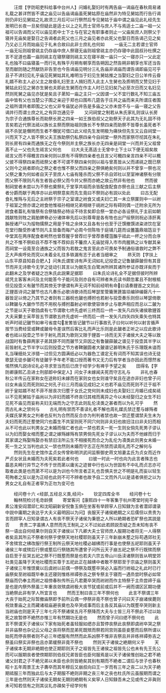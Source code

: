 <!-- { "loadSidebar": true } -->
　　汪煜【字防昭吏科给事中台州人】问婚礼娶妇时有两告庙一谒庙在春秋周易诸礼载之甚详然皆不谓之庙见以告庙谒庙虽死舅姑原在庙然非为特见舅姑而行告行谒则仍非妇见舅姑之礼故须三月后可以行祭然后专见舅姑于庙中谓之庙见此礼经先生发明已长夜一旦矣但疑此是适士以上之礼而士官师与庶人不与焉适士二庙一祖一父祖可以告谒而父可以庙见若中士下士与在官之有职事者则止一父庙矣庶人则祭父于寝并无庙矣是娶日之告谒者此死父也三月之庙见者亦此死父也娶日而告谒己见之矣乃又必三月而始庙见于礼未合故曰此非士庶礼也何如
　　一庙无二主若谓士官师一庙无坛则祖曾祧主仍存庙中庶人祭寝无庙则祖曾祧主亦仍存寝中此固叔孙杜撰之言不足道也葢一庙则祧主在寝祭寝则祧主又在寝半故一庙只一父一寝亦只一父此定礼也独不曰庙寝虽一而行礼有殊乎月朔有朝享而告朔因之然告朔非朝享也军还当告至而献防随之然献防非告至也今告谒庙见明分三礼告庙非谒庙而谓告谒即庙见可乎且子不讲妇见礼乎庙见死舅姑其礼难明当于妇见生舅姑推之当娶妇之日公羊传云昏礼婿不称主人必父主之故昏礼妇至主人揖妇而入此主人生舅也及质明而又赞见妇于舅姑此妇见之舅亦生舅也夫即此生舅而在作主人时已见妇矣乃必至次日而又名妇见然则死舅之庙见亦犹是矣且子苐知一庙之主只一父因谓一父不宜行数礼不知三庙五庙中皆有父也当楚公子围之亲迎于郑也曰围布几筵告于庄共之庙而来夫所谓庄者围之祖所谓共者即围之父也父非专庙犹必并告是多庙之父亦未尝不与一庙一寝之父告谒并行而谓士庶之礼之有异岂通见乎
　　又问祠堂之制若从朱氏家礼则误认长房为宗子合通族尊长而助祭长房之四亲一如王族伯叔父之助祭天子此其为无礼固不待言矣若近代祭法祗以族长主祭而祭始祖则族长不专祭四亲而助祭不皆尊长虽死者不祧不杀犹是僭罔而生者不僭犹可借口此义经先生发明极为痛快但先生又云自祠堂一兴而天下之人皆不祭父夫王族助祭仍私祭四亲今自祠堂一祭外而家祭尽彻其在朱礼则长房有四亲而通族无之在今祭则并主祭之族长亦无四亲是祠堂一兴而并无父祖曾髙不止一父也先生祗言父何也
　　曰大夫无髙适士无曾中士下士以下便无祖矣故祗言父而不得概言四亲何则以原有不得祭四亲者也且言父可概四亲言四亲不可以概父彼不得祭四亲而祗祭父者不可谓不祭四亲何则以祖与曾髙皆从父而递祧之既已祭父则今之祧者即向之祭之者也惟不祭父而四亲之祭俱絶矣何则以并不曾享一祭也况父祭之重为何如者自天子至庶人七庙有隆杀而父祭不杀自郊社以至室神诸祭有分限而父祭不限则凡有生者皆必祭父而今并父祭而亦絶之故云然非有他也
　　然而彼制祠堂者未尝以为不祭也奠祭礼于堂享共祖而余皆配食配食亦祭也且三献之后主祭者分爵而献于两序亦以此明祭意矣而先生竟曰不祭则必有説以处此
　　曰古无配食礼惟殇与无后之主祔祭于宗子之室谓之祔食又或夫妇亡其一未立祭匰则中一以祔于祖室之傍亦谓之祔食他惟祖孙相继兄弟相继于祧祔之际有碍则偶一迁附余无所为祔食者葢礼有犆祭有合祭犆祭必特设不待言矣即合祭一堂亦必各设祭礼于主前如朝践献牲则牲之肩胉髀脊必分诸体审先后以别尊卑是各有牲也出尸绥祭则祝必涤肝离胏授诸尸以为挼物擩祭之用是于牲之余体又且各有分也至于迁馔撤馔进粢进饮在室在堂行酳受胙诸节则凡主皆备而每尸必周今但陈牲于庭铺几筵而设簠簋鼎爼笾豆于中堂其在两序配食者枵然也曾荐腥乎曾荐烂乎曾荐黍稷菹醢乎祗此一杯之分而合序共之不惟不祭抑且不荐不惟不荐抑且不籑庶人无庙犹得入市市肉腥熟之以专献其亲而祠堂一设竟至合通族之父而皆为若敖之鬼言至此亦可畏矣予制通俗谱救时之弊不乏大声疾呼处而究以未着全礼往多轶漏有志于此者当细审之
　　昻天防【字扶上山东平原县知县合肥人】问朱氏谓笙诗有声无词如礼记投壶之记鲁皷薛皷但有其音节而并无诗歌今无学之徒动引其言以为据先生白鹭洲所辨其诸所参证亦既详矣而于此翻未之及学者疑之岂朱氏此説果足据耶
　　曰朱氏论诗礼全不足据但彼时所辨祗凭主客客未问及主何能答今子能问及则亦自有可辨者朱氏读书颇忽畧且不耐根柢但见投壶义有皷节而其傍无字便谓有声无词不知前经明有命曰请奏貍首之文则此正貍首诗词之皷节也古凡奏乐必歌诗歌诗而后琴瑟笙管籥箫篪笛埙编钟编磬凡十一器皆足以倚之乃其节之者则有三器柷也皷也搏拊也若射与投壶奏乐则但以琴瑟倚歌以鞞皷与大皷作节而不用柷与搏拊葢射必听歌使容体步止与歌声相应而总以二皷为之节是以天子歌驺虞有七节谓歌七终先虚听三终而后一终一发矢凡四矢诸侯歌貍首大夫采蘩士采苹皆五节谓歌五终先虚听一终而后一终一发矢凡四矢四矢乘矢也特其听声时祗记皷节如审弓省度勾发筈皆记皷节以行事故孔子曰何以听何以射言循声按节当费经营或鞞或皷毋令差误然后客比礼而声比乐则是此皷者正听之以应此歌诗者也祗以投壶之节半于射礼而其为歌则又限于貍首一诗而无天子诸侯大夫之等以致战国时有鲁薛两家子弟其辞不同而皷节又异因之有鲁皷薛皷之谱见于投壶其半字以前皆射礼之节半字以后则投壶之节方者鞞皷圆者大皷谱记甚明朱氏于乐理既未谙而礼当璅细处又渉猎一过但见方圆满纸必以为器色工谱定无有词而不知其误也诗无徒歌瑟无徒歩皷可有徒皷乎予年老不能口授而著书又无力后有学者当亦因此而憬然省惕然惧凡説诗论礼必寻求至当而后已庶于经学少有禆乎予望之矣
　　田得名【字防卿康熙乙丑进士刑部郎中保定人】问女子未嫁闻夫死而守志礼与
　　非礼也春秋公羊传云在家称女在途称妇未嫁而在家则女也女则谁守矣且在途亦非妇也曾子问曰女未庙见而死则如之何孔子曰三月而庙见成妇之义也若不庙见而死则不迁于祖不祔于皇姑婿不杖不菲不居丧次归塟于女氏之党何则未成妇也夫娶妇三月婚已成矣祗以不见死舅姑于庙尚以为非妇而婿不终丧归其棺而离异之今以未经娶归之女生不妇见死不庙见而妄称夫妇无端而为之守志此则乱伦渎类之甚者而以为礼可乎
　　然而古礼未之禁何与
　　古礼明有禁而不善读礼者不解也周礼媒氏禁迁塟与嫁殇者夫媒氏掌男女之判者也反判为合然而反合亦为判判者禁也故一禁迁塟谓禁夫生未为夫妇而死而迁塟使同穴也葢生不共室则死不同穴何则非夫妇也故旧注曰非夫妇而相从不可也此以判男女之未婚而偕亡者也此一禁也若夫一死一生则女倘先死男子谬认以为妇而娶女棺而塟之谓之嫁殇嫁殇有禁男倘先死女子谬认以为夫而不他嫁而归于其家谓之殇娶殇娶亦有禁旧注所云生不相接死而合之为乱伦为凟类此则男女未婚一死一生之又当判也此又一禁也然则未婚而守志正在所禁而读周礼而不之解何与
　　然则先生在史馆作孟贞女传曾称明洪武间监察御史蒋文旭妻孟氏为贞女而近作严贞女状且未婚而为夫死矣若此者何也
　　曰彼一时此一时也向为此言者殊志也葢恶夫畸行异节之不传于世而苐以庸劣之迹冒中行也以为世固有不中礼而贞志亦可取者此类是也而苐不可以是为训也今所言者正礼也吾惧夫世之不明是礼而妄以轻生苟殉者之反以是为正经也此则不可不辨者也故予自二文而外凡以是请者俱拒之以为男女之礼自有正者寜为正勿为变可也




　　经问卷十六
<经部,五经总义类,经问>
　　钦定四库全书
　　经问卷十七
　　翰林院检讨毛竒龄撰
　　寄堂客问【康熙四十一年客集于杭州寄堂时宛平金素公淮安阎潜邱仁和沈昭嗣新安倪鲁玉俱在坐客有举顾寜人日知録为言者潜邱谓录中説中庸期之丧达乎大夫义最明因以为问】丧服天子诸侯絶期之义后儒但以贵贵为言而顾寜人日知录谓古人有丧不祭天子诸侯为秉鬯之人所以絶期者恐旷祭也其説是否
　　贵贵二字虽拂人意然而先王制礼之义不过如此若顾説吾疑之吾未知有丧不祭一语出自何经果尔则自天子诸侯以下凡卿大夫士官师庶人服期功者将无一人得祭者矣且其所云不祭者何祭乎使祭天地社稷耶则虽天子三年新崩未塟之际苟遇郊社无不舍殡宫之绋改服行祭王制所云祭天地社稷必越绋而行事是也使祭五祀耶则虽天子诸侯三年或殡后行祭或塟后行祭随其所遭曾子问所云天子崩五祀之祭不行既殡而祭自启至于反哭五祀之祭不行既塟而祭是也若夫六宗五帝山川岳渎诸祭则皆从明堂郊社类见虽降于天地社稷而实尊于五祀此正在越绋中者敢不祭耶至于宗庙之祭则虽天子诸侯三年惟馈奠以后虞祔以前偶一停祭及既塟卒哭必入庙而行祔祖之礼此时已行庙祭矣至祔祖既毕奉主还寝则惟练祥禫弥吉之祭专祭主于寝而一遇烝尝时祭必如常祭庙而仍奉主而祔之祖傍春秋传所云凡君薨卒哭而祔祔而作主特祭于主烝尝禘于庙是也是内祭外祭虽三年重丧敛殡虞祔极大丧节犹或前或后并不一阙而谓区区期功便当絶祭此非有学人所宜言也
　　然而王制曰丧三年不祭何也
　　此言不祭谓三年大丧于始死之际暂撤庙祭即予前所云偶一停祭非竟不祭也曾子问曰天子崩诸侯薨则祝敛羣庙之主而藏诸祖庙避丧奠也及卒哭成事而后主各反其庙以为既塟卒哭则新主当祔庙也则是天子三年七月不祭诸侯五月不祭降而大夫与士皆三月不祭此不过以始死之故暂停不絶然亦惟三年有然期功无是也
　　然而曾子问曰缌不祭何也
　　此言不祭谓天子诸侯以下家有始死者虽轻服如缌亦且暂停丧祭此丧祭即虞祔卒哭之祭并非庙祭也杂记云父母之丧将祭而昆弟死既殡而祭若同宫则虽臣妾塟而后祭所谓以始死而停丧祭者则不必三年缌服有然然而此系凶祭不惟非吉祭且并非练祥禫弥吉之祭虽曰祭实非祭也且亦苐缓祭非竟不祭也
　　然则天子诸侯之絶期何义乎
　　天子诸侯本无期非絶期也使正期耶则天子之祖皆先王诸侯之祖皆先公也未有先王先公而可以服期丧者使傍期耶则伯叔兄弟皆臣也臣何服焉是以天子诸侯惟创始之君不絶诸父封君之子不絶兄弟以未臣也余则皆絶矣其别有期而不絶者二谓后与世子也春秋昭十五年周景王太子夀卒而其年穆后又崩叔向曰王一岁而有三年之丧二以为天子絶期祗服三年而独此后与太子期服不絶则非期之丧三年之丧也杜氏所云虽服期而谓之三年是也然则天子诸侯无期矣无期则絶期有义矣寜人日知録吾未之见或传之非眞则未可知若信有之则其议礼亦疎矣于经学何有
